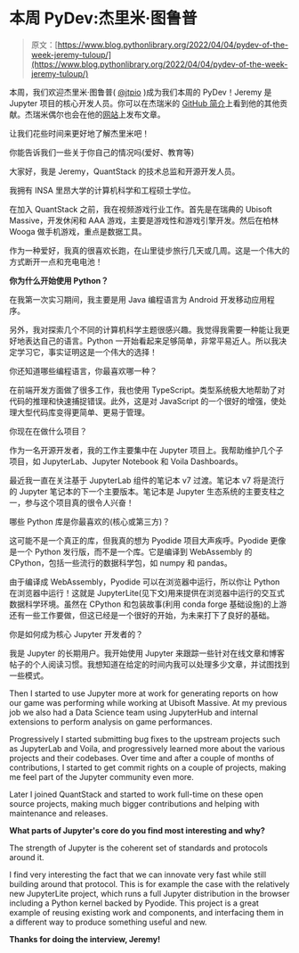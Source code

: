# 本周 PyDev:杰里米·图鲁普

> 原文：[https://www.blog.pythonlibrary.org/2022/04/04/pydev-of-the-week-jeremy-tuloup/](https://www.blog.pythonlibrary.org/2022/04/04/pydev-of-the-week-jeremy-tuloup/)

本周，我们欢迎杰里米·图鲁普( [@jtpio](https://twitter.com/jtpio) )成为我们本周的 PyDev！Jeremy 是 Jupyter 项目的核心开发人员。你可以在杰瑞米的 [GitHub 简介](https://github.com/jtpio)上看到他的其他贡献。杰瑞米偶尔也会在他的[网站](https://jtp.io/)上发布文章。

让我们花些时间来更好地了解杰里米吧！

你能告诉我们一些关于你自己的情况吗(爱好、教育等)

大家好，我是 Jeremy，QuantStack 的技术总监和开源开发人员。

我拥有 INSA 里昂大学的计算机科学和工程硕士学位。

在加入 QuantStack 之前，我在视频游戏行业工作。首先是在瑞典的 Ubisoft Massive，开发休闲和 AAA 游戏，主要是游戏性和游戏引擎开发。然后在柏林 Wooga 做手机游戏，重点是数据工具。

作为一种爱好，我真的很喜欢长跑，在山里徒步旅行几天或几周。这是一个伟大的方式断开一点和充电电池！

**你为什么开始使用 Python？**

在我第一次实习期间，我主要是用 Java 编程语言为 Android 开发移动应用程序。

另外，我对探索几个不同的计算机科学主题很感兴趣。我觉得我需要一种能让我更好地表达自己的语言。Python 一开始看起来足够简单，非常平易近人。所以我决定学习它，事实证明这是一个伟大的选择！

你还知道哪些编程语言，你最喜欢哪一种？

在前端开发方面做了很多工作，我也使用 TypeScript。类型系统极大地帮助了对代码的推理和快速捕捉错误。此外，这是对 JavaScript 的一个很好的增强，使处理大型代码库变得更简单、更易于管理。

你现在在做什么项目？

作为一名开源开发者，我的工作主要集中在 Jupyter 项目上。我帮助维护几个子项目，如 JupyterLab、Jupyter Notebook 和 Voila Dashboards。

最近我一直在关注基于 JupyterLab 组件的笔记本 v7 过渡。笔记本 v7 将是流行的 Jupyter 笔记本的下一个主要版本。笔记本是 Jupyter 生态系统的主要支柱之一，参与这个项目真的很令人兴奋！

哪些 Python 库是你最喜欢的(核心或第三方)？

这可能不是一个真正的库，但我真的想为 Pyodide 项目大声疾呼。Pyodide 更像是一个 Python 发行版，而不是一个库。它是编译到 WebAssembly 的 CPython，包括一些流行的数据科学包，如 numpy 和 pandas。

由于编译成 WebAssembly，Pyodide 可以在浏览器中运行，所以你让 Python 在浏览器中运行！这就是 JupyterLite(见下文)用来提供在浏览器中运行的交互式数据科学环境。虽然在 CPython 和包装故事(利用 conda forge 基础设施)的上游还有一些工作要做，但这已经是一个很好的开始，为未来打下了良好的基础。

你是如何成为核心 Jupyter 开发者的？

我是 Jupyter 的长期用户。我开始使用 Jupyter 来跟踪一些针对在线文章和博客帖子的个人阅读习惯。我想知道在给定的时间内我可以处理多少文章，并试图找到一些模式。

Then I started to use Jupyter more at work for generating reports on how our game was performing while working at Ubisoft Massive. At my previous job we also had a Data Science team using JupyterHub and internal extensions to perform analysis on game performances.

Progressively I started submitting bug fixes to the upstream projects such as JupyterLab and Voila, and progressively learned more about the various projects and their codebases. Over time and after a couple of months of contributions, I started to get commit rights on a couple of projects, making me feel part of the Jupyter community even more.

Later I joined QuantStack and started to work full-time on these open source projects, making much bigger contributions and helping with maintenance and releases.

**What parts of Jupyter's core do you find most interesting and why?**

The strength of Jupyter is the coherent set of standards and protocols around it.

I find very interesting the fact that we can innovate very fast while still building around that protocol. This is for example the case with the relatively new JupyterLite project, which runs a full Jupyter distribution in the browser including a Python kernel backed by Pyodide. This project is a great example of reusing existing work and components, and interfacing them in a different way to produce something useful and new.

**Thanks for doing the interview, Jeremy!**